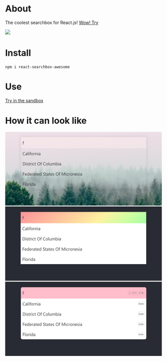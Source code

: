 # About

The coolest searchbox for React.js! [Wow! Try](https://axmz.github.io/react-searchbox-awesome-page/)

<img src="./src/assets/rainbow.gif"></img>

# Install

```
npm i react-searchbox-awesome
```

# Use
[Try in the sandbox](https://codesandbox.io/embed/new-voice-x20w3?fontsize=14&hidenavigation=1&theme=dark&view=preview)

# How it can look like

<div>
  <img src="./src/assets/searchbox-transparent.png"></img>
  <img src="./src/assets/searchbox-rainbow.png"></img>
  <img src="./src/assets/searchbox-pink.png"></img>
</div>
